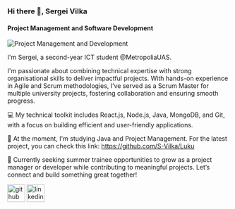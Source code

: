 ### Hi there 👋, Sergei Vilka
#### Project Management and Software Development 
![Project Management and Development ]([https://images.unsplash.com/photo-1519389950473-47ba0277781c?q=80&w=3540&auto=format&fit=crop&ixlib=rb-4.0.3&ixid=M3wxMjA3fDB8MHxwaG90by1wYWdlfHx8fGVufDB8fHx8fA%3D%3D](https://github.com/S-Vilka/S-Vilka/blob/main/photo-1519389950473-47ba0277781c%20copy.jpg))

I'm Sergei, a second-year ICT student @MetropoliaUAS. 

I'm passionate about combining technical expertise with strong organisational skills to deliver impactful projects. With hands-on experience in Agile and Scrum methodologies, I’ve served as a Scrum Master for multiple university projects, fostering collaboration and ensuring smooth progress.

💻 My technical toolkit includes React.js, Node.js, Java, MongoDB, and Git, with a focus on building efficient and user-friendly applications.

🌱 At the moment, I'm studying Java and Project Management. For the latest project, you can check this link:
https://github.com/S-Vilka/Luku

🔭 Currently seeking summer trainee opportunities to grow as a project manager or developer while contributing to meaningful projects. Let’s connect and build something great together!


[<img src='https://cdn.jsdelivr.net/npm/simple-icons@3.0.1/icons/github.svg' alt='github' height='40'>](https://github.com/S-Vilka)  [<img src='https://cdn.jsdelivr.net/npm/simple-icons@3.0.1/icons/linkedin.svg' alt='linkedin' height='40'>](https://www.linkedin.com/in/https://www.linkedin.com/in/sergei-vilka//)  


<!--
**S-Vilka/S-Vilka** is a ✨ _special_ ✨ repository because its `README.md` (this file) appears on your GitHub profile.

Here are some ideas to get you started:

- 🔭 I’m currently working on ...
- 🌱 I’m currently learning ...
- 👯 I’m looking to collaborate on ...
- 🤔 I’m looking for help with ...
- 💬 Ask me about ...
- 📫 How to reach me: ...
- 😄 Pronouns: ...
- ⚡ Fun fact: ...
-->
